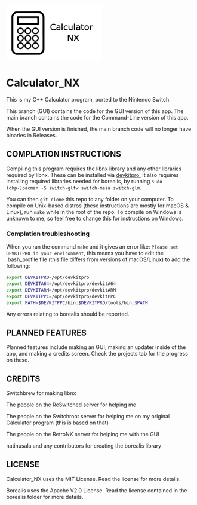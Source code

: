 ![Icon photo for Calculator_NX](resources/Calculator_NX.jpg)

# Calculator_NX
This is my C++ Calculator program, ported to the Nintendo Switch.

This branch (GUI) contains the code for the GUI version of this app. The main branch contains the code for the Command-Line version of this app.

When the GUI version is finished, the main branch code will no longer have binaries in Releases.

## COMPLATION INSTRUCTIONS

Compiling this program requires the libnx library and any other libraries required by libnx. These can be installed via [devkitpro.](https://devkitpro.org/wiki/Getting_Started)
It also requires installing required libraries needed for borealis, by running `sudo (dkp-)pacman -S switch-glfw switch-mesa switch-glm`.

You can then `git clone` this repo to any folder on your computer. To compile on Unix-based distros (these instructions are mostly for macOS & Linux), run `make` while in the root of the repo. To compile on Windows is unknown to me, so feel free to change this for instructions on Windows.

### Complation troubleshooting

When you ran the command `make` and it gives an error like: `Please set DEVKITPRO in your environment`, this means you have to edit the .bash_profile file (this file differs from versions of macOS/Linux) to add the following:
```bash
export DEVKITPRO=/opt/devkitpro
export DEVKITA64=/opt/devkitpro/devkitA64
export DEVKITARM=/opt/devkitpro/devkitARM
export DEVKITPPC=/opt/devkitpro/devkitPPC
export PATH=$DEVKITPPC/bin:$DEVKITPRO/tools/bin:$PATH
```

Any errors relating to borealis should be reported.

## PLANNED FEATURES

Planned features include making an GUI, making an updater inside of the app, and making a credits screen. Check the projects tab for the progress on these.

## CREDITS

Switchbrew for making libnx

The people on the ReSwitched server for helping me

The people on the Switchroot server for helping me on my original Calculator program (this is based on that)

The people on the RetroNX server for helping me with the GUI

natinusala and any contributors for creating the borealis library

## LICENSE

Calculator_NX uses the MIT License. Read the license for more details.

Borealis uses the Apache V2.0 License. Read the license contained in the borealis folder for more details.
